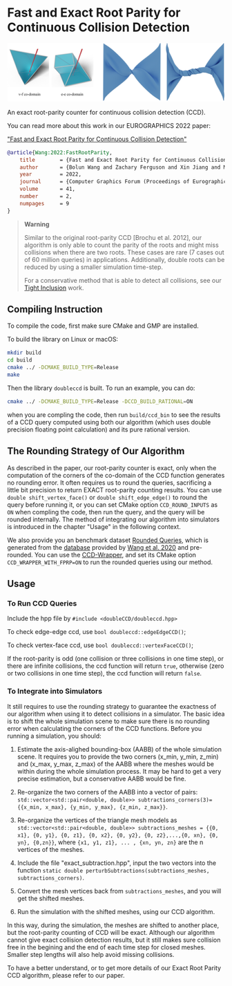 # Fast and Exact Root Parity for Continuous Collision Detection
![](./figure/rpccd_figure.png)

An exact root-parity counter for continuous collision detection (CCD).

You can read more about this work in our EUROGRAPHICS 2022 paper:

["Fast and Exact Root Parity for Continuous Collision Detection"](https://cims.nyu.edu/gcl/papers/2022-RootParityCCD.pdf)
```bibtex
@article{Wang:2022:FastRootParity,
    title        = {Fast and Exact Root Parity for Continuous Collision Detection},
    author       = {Bolun Wang and Zachary Ferguson and Xin Jiang and Marco Attene and Daniele Panozzo and Teseo Schneider},
    year         = 2022,
    journal      = {Computer Graphics Forum (Proceedings of Eurographics)},
    volume       = 41,
    number       = 2,
    numpages     = 9
}
```

> **Warning**
> 
> Similar to the original root-parity CCD [Brochu et al. 2012], our algorithm is only able to count the parity of the roots and might miss collisions when there are two roots. These cases are rare (7 cases out of 60 million queries) in applications. Additionally, double roots can be reduced by using a smaller simulation time-step.
> 
> For a conservative method that is able to detect all collisions, see our [Tight Inclusion](https://github.com/Continuous-Collision-Detection/Tight-Inclusion) work.

## Compiling Instruction

To compile the code, first make sure CMake and GMP are installed.

To build the library on Linux or macOS:
```sh
mkdir build
cd build
cmake ../ -DCMAKE_BUILD_TYPE=Release
make
```
Then the library `doubleccd` is built. To run an example, you can do:
```sh
cmake ../ -DCMAKE_BUILD_TYPE=Release -DCCD_BUILD_RATIONAL=ON
```
when you are compling the code, then run `build/ccd_bin` to see the results of a CCD query computed using both our algorithm (which uses double precision floating point calculation) and its pure rational version.

## The Rounding Strategy of Our Algorithm

As described in the paper, our root-parity counter is exact, only when the computation of the corners of the co-domain of the CCD function generates no rounding error. It often requires us to round the queries, sacrificing a little bit precision to return EXACT root-parity counting results. You can use `double shift_vertex_face()` or `double shift_edge_edge()` to round the query before running it, or you can set CMake option `CCD_ROUND_INPUTS` as `ON` when compling the code, then run the query, and the query will be rounded internally. The method of integrating our algorithm into simulators is introduced in the chapter "Usage" in the following context.

We also provide you an benchmark dataset [Rounded Queries](https://archive.nyu.edu/handle/2451/63808), which is generated from the [database](https://archive.nyu.edu/handle/2451/61518) provided by [Wang et al. 2020](https://github.com/Continuous-Collision-Detection) and pre-rounded. You can use the [CCD-Wrapper](https://github.com/Continuous-Collision-Detection/CCD-Wrapper), and set its CMake option `CCD_WRAPPER_WITH_FPRP=ON` to run the rounded queries using our method.

## Usage

### To Run CCD Queries
Include the hpp file by `#include <doubleCCD/doubleccd.hpp>`

To check edge-edge ccd, use `bool doubleccd::edgeEdgeCCD()`;

To check vertex-face ccd, use `bool doubleccd::vertexFaceCCD()`;

If the root-parity is odd (one collision or three collisions in one time step), or there are infinite collisions, the ccd function will return `true`, otherwise (zero or two collisions in one time step), the ccd function will return `false`. 

### To Integrate into Simulators
It still requires to use the rounding strategy to guarantee the exactness of our algorithm when using it to detect collisions in a simulator. The basic idea is to shift the whole simulation scene to make sure there is no rounding error when calculating the corners of the CCD functions. Before you running a simulation, you should:

1. Estimate the axis-alighed bounding-box (AABB) of the whole simulation scene. It requires you to provide the two corners (x_min, y_min, z_min) and (x_max, y_max, z_max) of the AABB where the meshes would be within during the whole simulation process. It may be hard to get a very precise estimation, but a conservative AABB would be fine.

2. Re-organize the two corners of the AABB into a vector of pairs: `std::vector<std::pair<double, double>> subtractions_corners(3)={{x_min, x_max}, {y_min, y_max}, {z_min, z_max}}`.

3. Re-organize the vertices of the triangle mesh models as `std::vector<std::pair<double, double>> subtractions_meshes = {{0, x1}, {0, y1}, {0, z1}, {0, x2}, {0, y2}, {0, z2},...,{0, xn}, {0, yn}, {0,zn}}`, where `{x1, y1, z1}, ... , {xn, yn, zn}` are the n vertices of the meshes.

4. Include the file "exact_subtraction.hpp", input the two vectors into the function `static double perturbSubtractions(subtractions_meshes, subtractions_corners)`. 

5. Convert the mesh vertices back from `subtractions_meshes`, and you will get the shifted meshes.

6. Run the simulation with the shifted meshes, using our CCD algorithm.

In this way, during the simulation, the meshes are shifted to another place, but the root-parity counting of CCD will be exact. Although our algorithm cannot give exact collision detection results, but it still makes sure collision free in the begining and the end of each time step for closed meshes. Smaller step lengths will also help avoid missing collisions.

To have a better understand, or to get more details of our Exact Root Parity CCD algorithm, please refer to our paper.
